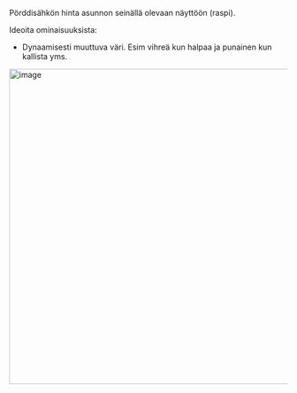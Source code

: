 Pörddisähkön hinta asunnon seinällä olevaan näyttöön (raspi).

Ideoita ominaisuuksista:
- Dynaamisesti muuttuva väri. Esim vihreä kun halpaa ja punainen kun kallista yms.


<img width="570" height="570" alt="image" src="https://github.com/user-attachments/assets/04e80f15-e6e9-4716-a60e-41e337c69f92" />
